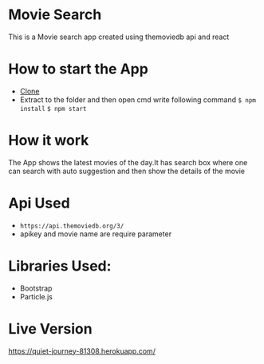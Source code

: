 # Movie Search

This is a Movie search app created using themoviedb api and react 

# How to start the App
* [Clone](https://github.com/hunny123/MovieSearchApp.git)
* Extract to the folder and then open cmd write following command
`$ npm install`
`$ npm start`


# How it work
The App shows the latest movies of the day.It has search box where one can search with auto suggestion and then show the  details 
of the movie
# Api Used
* `https://api.themoviedb.org/3/`
* apikey and movie name are require parameter 
# Libraries Used:
* Bootstrap
* Particle.js
# Live Version
https://quiet-journey-81308.herokuapp.com/

